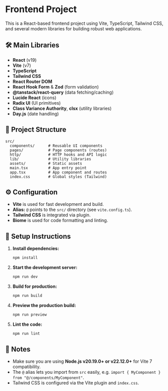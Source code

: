 # Frontend Project

This is a React-based frontend project using Vite, TypeScript, Tailwind CSS, and several modern libraries for building robust web applications.

## 🛠️ Main Libraries

- **React** (v19)
- **Vite** (v7)
- **TypeScript**
- **Tailwind CSS**
- **React Router DOM**
- **React Hook Form** & **Zod** (form validation)
- **@tanstack/react-query** (data fetching/caching)
- **Lucide React** (icons)
- **Radix UI** (UI primitives)
- **Class Variance Authority**, **clsx** (utility libraries)
- **Day.js** (date handling)

## 📁 Project Structure

```
src/
  components/      # Reusable UI components
  pages/           # Page components (routes)
  http/            # HTTP hooks and API logic
  lib/             # Utility libraries
  assets/          # Static assets
  main.tsx         # App entry point
  app.tsx          # App component and routes
  index.css        # Global styles (Tailwind)
```

## ⚙️ Configuration

- **Vite** is used for fast development and build.
- **Alias:** `@` points to the `src/` directory (see `vite.config.ts`).
- **Tailwind CSS** is integrated via plugin.
- **Biome** is used for code formatting and linting.

## 🚀 Setup Instructions

1. **Install dependencies:**

   ```sh
   npm install
   ```

2. **Start the development server:**

   ```sh
   npm run dev
   ```

3. **Build for production:**

   ```sh
   npm run build
   ```

4. **Preview the production build:**

   ```sh
   npm run preview
   ```

5. **Lint the code:**
   ```sh
   npm run lint
   ```

## 📝 Notes

- Make sure you are using **Node.js v20.19.0+ or v22.12.0+** for Vite 7 compatibility.
- The `@` alias lets you import from `src` easily, e.g. `import { MyComponent } from "@/components/MyComponent"`.
- Tailwind CSS is configured via the Vite plugin and `index.css`.
